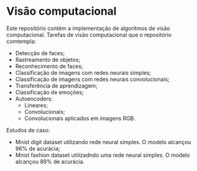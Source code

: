 # Visão computacional
Este repositório contém a implementação de algoritmos de visão computacional.
Tarefas de visão computacional que o repositório comtempla:
- Detecção de faces;
- Rastreamento de objetos;
- Reconhecimento de faces;
- Classificação de imagens com redes neurais simples;
- Classificação de imagens com redes neurais convolucionais;
- Transferência de aprendizagem;
- Classificação de emoções;
- Autoencoders:
  - Lineares;
  - Convolucionais;
  - Convolucionais aplicados em imagens RGB.

Estudos de caso:
- Mnist digit dataset utilizando rede neural simples. O modelo alcançou 96% de acurácia;
- Mnist fashion dataset utilizadndo uma rede neural simples. O modelo alcançou 89% de acurácia.
